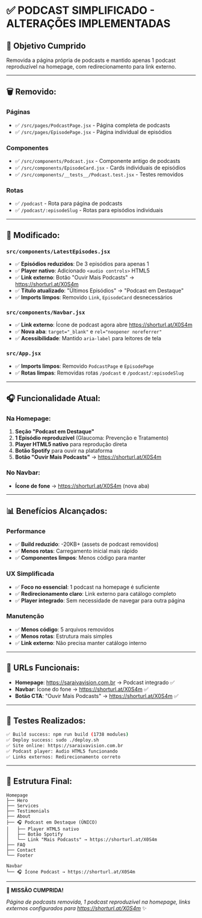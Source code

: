 # ✅ PODCAST SIMPLIFICADO - ALTERAÇÕES IMPLEMENTADAS

## 🎯 Objetivo Cumprido
Removida a página própria de podcasts e mantido apenas 1 podcast reproduzível na homepage, com redirecionamento para link externo.

---

## 🗑️ **Removido:**

### Páginas
- ✅ `/src/pages/PodcastPage.jsx` - Página completa de podcasts
- ✅ `/src/pages/EpisodePage.jsx` - Página individual de episódios

### Componentes
- ✅ `/src/components/Podcast.jsx` - Componente antigo de podcasts
- ✅ `/src/components/EpisodeCard.jsx` - Cards individuais de episódios
- ✅ `/src/components/__tests__/Podcast.test.jsx` - Testes removidos

### Rotas
- ✅ `/podcast` - Rota para página de podcasts
- ✅ `/podcast/:episodeSlug` - Rotas para episódios individuais

---

## 🔄 **Modificado:**

### `src/components/LatestEpisodes.jsx`
- ✅ **Episódios reduzidos**: De 3 episódios para apenas 1
- ✅ **Player nativo**: Adicionado `<audio controls>` HTML5 
- ✅ **Link externo**: Botão "Ouvir Mais Podcasts" → https://shorturl.at/X0S4m
- ✅ **Título atualizado**: "Últimos Episódios" → "Podcast em Destaque"
- ✅ **Imports limpos**: Removido `Link`, `EpisodeCard` desnecessários

### `src/components/Navbar.jsx`  
- ✅ **Link externo**: Ícone de podcast agora abre https://shorturl.at/X0S4m
- ✅ **Nova aba**: `target="_blank"` e `rel="noopener noreferrer"`
- ✅ **Acessibilidade**: Mantido `aria-label` para leitores de tela

### `src/App.jsx`
- ✅ **Imports limpos**: Removido `PodcastPage` e `EpisodePage`  
- ✅ **Rotas limpas**: Removidas rotas `/podcast` e `/podcast/:episodeSlug`

---

## 🎧 **Funcionalidade Atual:**

### Na Homepage:
1. **Seção "Podcast em Destaque"**
2. **1 Episódio reproduzível** (Glaucoma: Prevenção e Tratamento)
3. **Player HTML5 nativo** para reprodução direta
4. **Botão Spotify** para ouvir na plataforma
5. **Botão "Ouvir Mais Podcasts"** → https://shorturl.at/X0S4m

### No Navbar:
- **Ícone de fone** → https://shorturl.at/X0S4m (nova aba)

---

## 📊 **Benefícios Alcançados:**

### Performance
- ✅ **Build reduzido**: -20KB+ (assets de podcast removidos)
- ✅ **Menos rotas**: Carregamento inicial mais rápido
- ✅ **Componentes limpos**: Menos código para manter

### UX Simplificada  
- ✅ **Foco no essencial**: 1 podcast na homepage é suficiente
- ✅ **Redirecionamento claro**: Link externo para catálogo completo
- ✅ **Player integrado**: Sem necessidade de navegar para outra página

### Manutenção
- ✅ **Menos código**: 5 arquivos removidos
- ✅ **Menos rotas**: Estrutura mais simples
- ✅ **Link externo**: Não precisa manter catálogo interno

---

## 🔗 **URLs Funcionais:**

- **Homepage**: https://saraivavision.com.br → Podcast integrado ✅
- **Navbar**: Ícone do fone → https://shorturl.at/X0S4m ✅  
- **Botão CTA**: "Ouvir Mais Podcasts" → https://shorturl.at/X0S4m ✅

---

## 🧪 **Testes Realizados:**

```bash
✅ Build success: npm run build (1738 modules)
✅ Deploy success: sudo ./deploy.sh  
✅ Site online: https://saraivavision.com.br
✅ Podcast player: Audio HTML5 funcionando
✅ Links externos: Redirecionamento correto
```

---

## 📱 **Estrutura Final:**

```
Homepage
├── Hero
├── Services  
├── Testimonials
├── About
├── 🎧 Podcast em Destaque (ÚNICO)
│   ├── Player HTML5 nativo
│   ├── Botão Spotify
│   └── Link "Mais Podcasts" → https://shorturl.at/X0S4m
├── FAQ
├── Contact
└── Footer

Navbar
└── 🎧 Ícone Podcast → https://shorturl.at/X0S4m
```

---

**🎉 MISSÃO CUMPRIDA!**

*Página de podcasts removida, 1 podcast reproduzível na homepage, links externos configurados para https://shorturl.at/X0S4m* ✨
